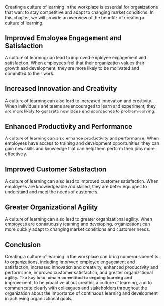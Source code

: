 
Creating a culture of learning in the workplace is essential for organizations that want to stay competitive and adapt to changing market conditions. In this chapter, we will provide an overview of the benefits of creating a culture of learning.

Improved Employee Engagement and Satisfaction
---------------------------------------------

A culture of learning can lead to improved employee engagement and satisfaction. When employees feel that their organization values their growth and development, they are more likely to be motivated and committed to their work.

Increased Innovation and Creativity
-----------------------------------

A culture of learning can also lead to increased innovation and creativity. When individuals and teams are encouraged to learn and experiment, they are more likely to generate new ideas and approaches to problem-solving.

Enhanced Productivity and Performance
-------------------------------------

A culture of learning can also enhance productivity and performance. When employees have access to training and development opportunities, they can gain new skills and knowledge that can help them perform their jobs more effectively.

Improved Customer Satisfaction
------------------------------

A culture of learning can also lead to improved customer satisfaction. When employees are knowledgeable and skilled, they are better equipped to understand and meet the needs of customers.

Greater Organizational Agility
------------------------------

A culture of learning can also lead to greater organizational agility. When employees are continuously learning and developing, organizations can more quickly adapt to changing market conditions and customer needs.

Conclusion
----------

Creating a culture of learning in the workplace can bring numerous benefits to organizations, including improved employee engagement and satisfaction, increased innovation and creativity, enhanced productivity and performance, improved customer satisfaction, and greater organizational agility. The key is to remain committed to ongoing learning and improvement, to be proactive about creating a culture of learning, and to communicate clearly with colleagues and stakeholders throughout the organization about the importance of continuous learning and development in achieving organizational goals.
